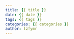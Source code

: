 ```yaml
---
title: {{ title }}
date: {{ date }}
tags: {{ tags }}
categories: {{ categories }}
author: lzfymr
---
```

